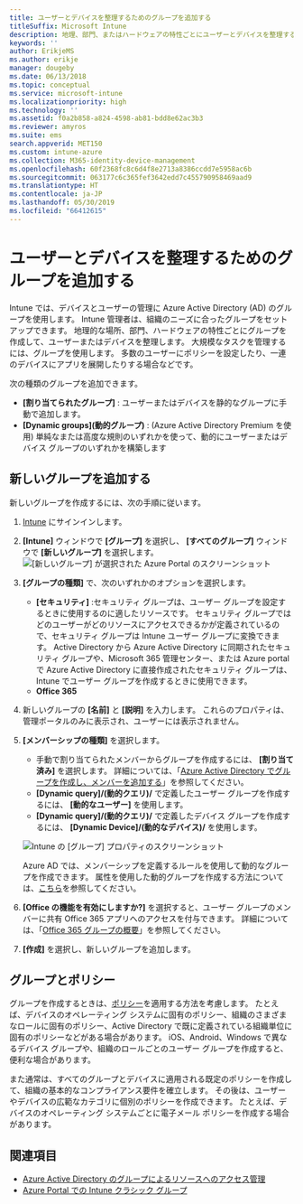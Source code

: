 ```yaml
---
title: ユーザーとデバイスを整理するためのグループを追加する
titleSuffix: Microsoft Intune
description: 地理、部門、またはハードウェアの特性ごとにユーザーとデバイスを整理するためのグループを追加します。
keywords: ''
author: ErikjeMS
ms.author: erikje
manager: dougeby
ms.date: 06/13/2018
ms.topic: conceptual
ms.service: microsoft-intune
ms.localizationpriority: high
ms.technology: ''
ms.assetid: f0a2b858-a824-4598-ab81-bdd8e62ac3b3
ms.reviewer: amyros
ms.suite: ems
search.appverid: MET150
ms.custom: intune-azure
ms.collection: M365-identity-device-management
ms.openlocfilehash: 60f2368fc8c6d4f8e2713a8386ccdd7e5958ac6b
ms.sourcegitcommit: 063177c6c365fef3642edd7c455790958469aad9
ms.translationtype: HT
ms.contentlocale: ja-JP
ms.lasthandoff: 05/30/2019
ms.locfileid: "66412615"
---
```

# <a name="add-groups-to-organize-users-and-devices"></a>ユーザーとデバイスを整理するためのグループを追加する
Intune では、デバイスとユーザーの管理に Azure Active Directory (AD) のグループを使用します。 Intune 管理者は、組織のニーズに合ったグループをセットアップできます。 地理的な場所、部門、ハードウェアの特性ごとにグループを作成して、ユーザーまたはデバイスを整理します。 大規模なタスクを管理するには、グループを使用します。 多数のユーザーにポリシーを設定したり、一連のデバイスにアプリを展開したりする場合などです。

次の種類のグループを追加できます。
- **[割り当てられたグループ]** : ユーザーまたはデバイスを静的なグループに手動で追加します。
- **[Dynamic groups]\(動的グループ\)** : (Azure Active Directory Premium を使用) 単純なまたは高度な規則のいずれかを使って、動的にユーザーまたはデバイス グループのいずれかを構築します

## <a name="add-a-new-group"></a>新しいグループを追加する

新しいグループを作成するには、次の手順に従います。
1. [Intune](https://go.microsoft.com/fwlink/?linkid=2090973) にサインインします。
3. **[Intune]** ウィンドウで **[グループ]** を選択し、 **[すべてのグループ]** ウィンドウで **[新しいグループ]** を選択します。
   ![[新しいグループ] が選択された Azure Portal のスクリーンショット](./media/groups-add-new.png)
4. **[グループの種類]** で、次のいずれかのオプションを選択します。
    - **[セキュリティ]** :セキュリティ グループは、ユーザー グループを設定するときに使用するのに適したリソースです。 セキュリティ グループではどのユーザーがどのリソースにアクセスできるかが定義されているので、セキュリティ グループは Intune ユーザー グループに変換できます。 Active Directory から Azure Active Directory に同期されたセキュリティ グループや、Microsoft 365 管理センター、または Azure portal で Azure Active Directory に直接作成されたセキュリティ グループは、Intune でユーザー グループを作成するときに使用できます。
    - **Office 365**

5. 新しいグループの **[名前]** と **[説明]** を入力します。 これらのプロパティは、管理ポータルのみに表示され、ユーザーには表示されません。

6. **[メンバーシップの種類]** を選択します。
   - 手動で割り当てられたメンバーからグループを作成するには、 **[割り当て済み]** を選択します。 詳細については、「[Azure Active Directory でグループを作成し、メンバーを追加する](https://docs.microsoft.com/azure/active-directory/active-directory-groups-create-azure-portal)」を参照してください。
   - **[Dynamic query]/(動的クエリ)/** で定義したユーザー グループを作成するには、 **[動的なユーザー]** を使用します。
   - **[Dynamic query]/(動的クエリ)/** で定義したデバイス グループを作成するには、 **[Dynamic Device]/(動的なデバイス)/** を使用します。

   ![Intune の [グループ] プロパティのスクリーンショット](./media/groups-add-properties.png)

   Azure AD では、メンバーシップを定義するルールを使用して動的なグループを作成できます。 属性を使用した動的グループを作成する方法については、[こちら](https://docs.microsoft.com/azure/active-directory/active-directory-groups-dynamic-membership-azure-portal)を参照してください。

7. **[Office の機能を有効にしますか?]** を選択すると、ユーザー グループのメンバーに共有 Office 365 アプリへのアクセスを付与できます。 詳細については、「[Office 365 グループの概要](https://support.office.com/article/Learn-about-Office-365-groups-b565caa1-5c40-40ef-9915-60fdb2d97fa2)」を参照してください。
8. **[作成]** を選択し、新しいグループを追加します。

## <a name="groups-and-policies"></a>グループとポリシー

グループを作成するときは、[ポリシー](device-compliance-get-started.md)を適用する方法を考慮します。 たとえば、デバイスのオペレーティング システムに固有のポリシー、組織のさまざまなロールに固有のポリシー、Active Directory で既に定義されている組織単位に固有のポリシーなどがある場合があります。 iOS、Android、Windows で異なるデバイス グループや、組織のロールごとのユーザー グループを作成すると、便利な場合があります。

また通常は、すべてのグループとデバイスに適用される既定のポリシーを作成して、組織の基本的なコンプライアンス要件を確立します。 その後は、ユーザーやデバイスの広範なカテゴリに個別のポリシーを作成できます。 たとえば、デバイスのオペレーティング システムごとに電子メール ポリシーを作成する場合があります。



## <a name="see-also"></a>関連項目
- [Azure Active Directory のグループによるリソースへのアクセス管理](https://docs.microsoft.com/azure/active-directory/active-directory-manage-groups)
- [Azure Portal での Intune クラシック グループ](groups-get-started.md)
